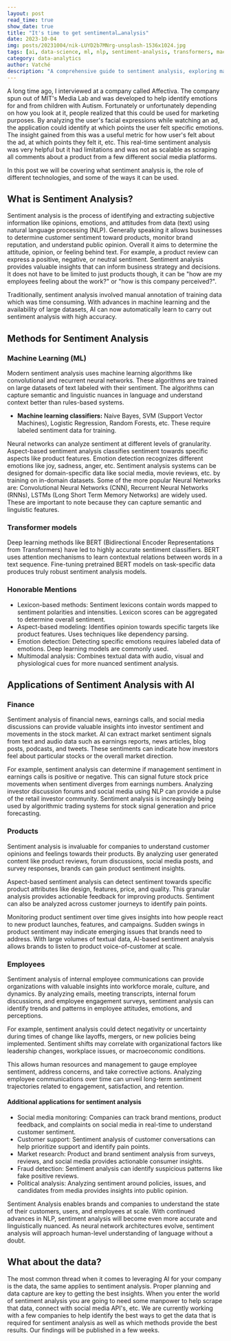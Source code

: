 ```yaml
---
layout: post
read_time: true
show_date: true
title: "It's time to get sentimental…analysis"
date: 2023-10-04
img: posts/20231004/nik-LUYD2b7MNrg-unsplash-1536x1024.jpg
tags: [ai, data-science, ml, nlp, sentiment-analysis, transformers, machine-learning]
category: data-analytics
author: Vatché
description: "A comprehensive guide to sentiment analysis, exploring machine learning methods, transformer models, and real-world applications in finance, product development, and employee monitoring."
---
```


A long time ago, I interviewed at a company called Affectiva. The company spun out of MIT's Media Lab and was developed to help identify emotions for and from children with Autism. Fortunately or unfortunately depending on how you look at it, people realized that this could be used for marketing purposes. By analyzing the user's facial expressions while watching an ad, the application could identify at which points the user felt specific emotions. The insight gained from this was a useful metric for how user's felt about the ad, at which points they felt it, etc. This real-time sentiment analysis was very helpful but it had limitations and was not as scalable as scraping all comments about a product from a few different social media platforms.

In this post we will be covering what sentiment analysis is, the role of different technologies, and some of the ways it can be used.

## What is Sentiment Analysis?

Sentiment analysis is the process of identifying and extracting subjective information like opinions, emotions, and attitudes from data (text) using natural language processing (NLP). Generally speaking it allows businesses to determine customer sentiment toward products, monitor brand reputation, and understand public opinion. Overall it aims to determine the attitude, opinion, or feeling behind text. For example, a product review can express a positive, negative, or neutral sentiment. Sentiment analysis provides valuable insights that can inform business strategy and decisions. It does not have to be limited to just products though, it can be "how are my employees feeling about the work?" or "how is this company perceived?".

Traditionally, sentiment analysis involved manual annotation of training data which was time consuming. With advances in machine learning and the availability of large datasets, AI can now automatically learn to carry out sentiment analysis with high accuracy.

## Methods for Sentiment Analysis

### Machine Learning (ML)

Modern sentiment analysis uses machine learning algorithms like convolutional and recurrent neural networks. These algorithms are trained on large datasets of text labeled with their sentiment. The algorithms can capture semantic and linguistic nuances in language and understand context better than rules-based systems.

- **Machine learning classifiers:** Naive Bayes, SVM (Support Vector Machines), Logistic Regression, Random Forests, etc. These require labeled sentiment data for training.

Neural networks can analyze sentiment at different levels of granularity. Aspect-based sentiment analysis classifies sentiment towards specific aspects like product features. Emotion detection recognizes different emotions like joy, sadness, anger, etc. Sentiment analysis systems can be designed for domain-specific data like social media, movie reviews, etc. by training on in-domain datasets. Some of the more popular Neural Networks are: Convolutional Neural Networks (CNN), Recurrent Neural Networks (RNNs), LSTMs (Long Short Term Memory Networks) are widely used. These are important to note because they can capture semantic and linguistic features.

### Transformer models

Deep learning methods like BERT (Bidirectional Encoder Representations from Transformers) have led to highly accurate sentiment classifiers. BERT uses attention mechanisms to learn contextual relations between words in a text sequence. Fine-tuning pretrained BERT models on task-specific data produces truly robust sentiment analysis models.

### Honorable Mentions

- Lexicon-based methods: Sentiment lexicons contain words mapped to sentiment polarities and intensities. Lexicon scores can be aggregated to determine overall sentiment.
- Aspect-based modeling: Identifies opinion towards specific targets like product features. Uses techniques like dependency parsing.
- Emotion detection: Detecting specific emotions requires labeled data of emotions. Deep learning models are commonly used.
- Multimodal analysis: Combines textual data with audio, visual and physiological cues for more nuanced sentiment analysis.

## Applications of Sentiment Analysis with AI

### Finance

Sentiment analysis of financial news, earnings calls, and social media discussions can provide valuable insights into investor sentiment and movements in the stock market. AI can extract market sentiment signals from text and audio data such as earnings reports, news articles, blog posts, podcasts, and tweets. These sentiments can indicate how investors feel about particular stocks or the overall market direction.

For example, sentiment analysis can determine if management sentiment in earnings calls is positive or negative. This can signal future stock price movements when sentiment diverges from earnings numbers. Analyzing investor discussion forums and social media using NLP can provide a pulse of the retail investor community. Sentiment analysis is increasingly being used by algorithmic trading systems for stock signal generation and price forecasting.

### Products

Sentiment analysis is invaluable for companies to understand customer opinions and feelings towards their products. By analyzing user generated content like product reviews, forum discussions, social media posts, and survey responses, brands can gain product sentiment insights.

Aspect-based sentiment analysis can detect sentiment towards specific product attributes like design, features, price, and quality. This granular analysis provides actionable feedback for improving products. Sentiment can also be analyzed across customer journeys to identify pain points.

Monitoring product sentiment over time gives insights into how people react to new product launches, features, and campaigns. Sudden swings in product sentiment may indicate emerging issues that brands need to address. With large volumes of textual data, AI-based sentiment analysis allows brands to listen to product voice-of-customer at scale.

### Employees

Sentiment analysis of internal employee communications can provide organizations with valuable insights into workforce morale, culture, and dynamics. By analyzing emails, meeting transcripts, internal forum discussions, and employee engagement surveys, sentiment analysis can identify trends and patterns in employee attitudes, emotions, and perceptions.

For example, sentiment analysis could detect negativity or uncertainty during times of change like layoffs, mergers, or new policies being implemented. Sentiment shifts may correlate with organizational factors like leadership changes, workplace issues, or macroeconomic conditions.

This allows human resources and management to gauge employee sentiment, address concerns, and take corrective actions. Analyzing employee communications over time can unveil long-term sentiment trajectories related to engagement, satisfaction, and retention.

#### Additional applications for sentiment analysis

- Social media monitoring: Companies can track brand mentions, product feedback, and complaints on social media in real-time to understand customer sentiment.
- Customer support: Sentiment analysis of customer conversations can help prioritize support and identify pain points.
- Market research: Product and brand sentiment analysis from surveys, reviews, and social media provides actionable consumer insights.
- Fraud detection: Sentiment analysis can identify suspicious patterns like fake positive reviews.
- Political analysis: Analyzing sentiment around policies, issues, and candidates from media provides insights into public opinion.

Sentiment Analysis enables brands and companies to understand the state of their customers, users, and employees at scale. With continued advances in NLP, sentiment analysis will become even more accurate and linguistically nuanced. As neural network architectures evolve, sentiment analysis will approach human-level understanding of language without a doubt.

## What about the data?

The most common thread when it comes to leveraging AI for your company is the data, the same applies to sentiment analysis. Proper planning and data capture are key to getting the best insights. When you enter the world of sentiment analysis you are going to need some manpower to help scrape that data, connect with social media API's, etc. We are currently working with a few companies to help identify the best ways to get the data that is required for sentiment analysis as well as which methods provide the best results. Our findings will be published in a few weeks.